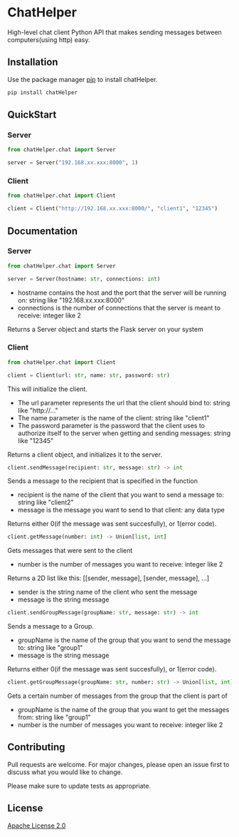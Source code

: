 # ChatHelper
High-level chat client Python API that makes sending messages between computers(using http) easy.

## Installation

Use the package manager [pip](https://pip.pypa.io/en/stable/) to install chatHelper.

```bash
pip install chatHelper
```

## QuickStart

### Server

```python
from chatHelper.chat import Server

server = Server("192.168.xx.xxx:8000", 1)
```

### Client

```python
from chatHelper.chat import Client

client = Client("http://192.168.xx.xxx:8000/", "client1", "12345")
```

## Documentation

### Server

```python
from chatHelper.chat import Server

server = Server(hostname: str, connections: int)
```
- hostname contains the host and the port that the server will be running on: string like "192.168.xx.xxx:8000"
-  connections is the number of connections that the server is meant to receive: integer like 2

Returns a Server object and starts the Flask server on your system

### Client

```python
from chatHelper.chat import Client

client = Client(url: str, name: str, password: str)
```

This will initialize the client.
- The url parameter represents the url that the client should bind to: string like "http://..."
- The name parameter is the name of the client: string like "client1"
- The password parameter is the password that the client uses to authorize itself to the server when
          getting and sending messages: string like "12345"
          
Returns a client object, and initializes it to the server.

```python
client.sendMessage(recipient: str, message: str) -> int
```
Sends a message to the recipient that is specified in the function
- recipient is the name of the client that you want to send a message to: string like "client2"
- message is the message you want to send to that client: any data type

Returns either 0(if the message was sent succesfully), or 1(error code).

```python
client.getMessage(number: int) -> Union[list, int]
```
Gets messages that were sent to the client
- number is the number of messages you want to receive: integer like 2

Returns a 2D list like this: [[sender, message], [sender, message], ...]
- sender is the string name of the client who sent the message
- message is the string message

```python
client.sendGroupMessage(groupName: str, message: str) -> int
```
Sends a message to a Group.
- groupName is the name of the group that you want to send the message to: string like "group1"
- message is the string message

Returns either 0(if the message was sent succesfully), or 1(error code).

```python
client.getGroupMessage(groupName: str, number: str) -> Union[list, int]
```
Gets a certain number of messages from the group that the client is part of
- groupName is the name of the group that you want to get the messages from: string like "group1"
- number is the number of messages you want to receive: integer like 2


## Contributing
Pull requests are welcome. For major changes, please open an issue first to discuss what you would like to change.

Please make sure to update tests as appropriate.

## License
[Apache License 2.0](https://choosealicense.com/licenses/apache-2.0/)